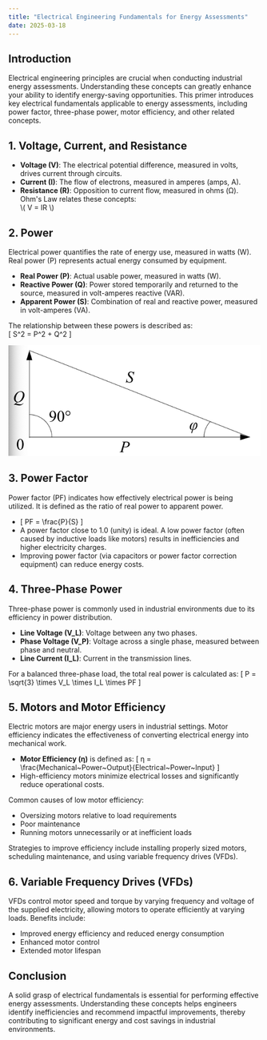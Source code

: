 ```yaml
---
title: "Electrical Engineering Fundamentals for Energy Assessments"
date: 2025-03-18
---
```


## Introduction
Electrical engineering principles are crucial when conducting industrial energy assessments. Understanding these concepts can greatly enhance your ability to identify energy-saving opportunities. This primer introduces key electrical fundamentals applicable to energy assessments, including power factor, three-phase power, motor efficiency, and other related concepts.

## 1. Voltage, Current, and Resistance
- **Voltage (V)**: The electrical potential difference, measured in volts, drives current through circuits.
- **Current (I)**: The flow of electrons, measured in amperes (amps, A).
- **Resistance (R)**: Opposition to current flow, measured in ohms (Ω). Ohm's Law relates these concepts:  
  \\( V = IR \\)

## 2. Power
Electrical power quantifies the rate of energy use, measured in watts (W). Real power (P) represents actual energy consumed by equipment.
- **Real Power (P)**: Actual usable power, measured in watts (W).
- **Reactive Power (Q)**: Power stored temporarily and returned to the source, measured in volt-amperes reactive (VAR).
- **Apparent Power (S)**: Combination of real and reactive power, measured in volt-amperes (VA).

The relationship between these powers is described as:  
\[ S^2 = P^2 + Q^2 \]

![Power Factor Traingle](assets/Electric_power_factor.png)

## 3. Power Factor
Power factor (PF) indicates how effectively electrical power is being utilized. It is defined as the ratio of real power to apparent power.
- \[ PF = \frac{P}{S} \]
- A power factor close to 1.0 (unity) is ideal. A low power factor (often caused by inductive loads like motors) results in inefficiencies and higher electricity charges.
- Improving power factor (via capacitors or power factor correction equipment) can reduce energy costs.

## 4. Three-Phase Power
Three-phase power is commonly used in industrial environments due to its efficiency in power distribution.
- **Line Voltage (V_L)**: Voltage between any two phases.
- **Phase Voltage (V_P)**: Voltage across a single phase, measured between phase and neutral.
- **Line Current (I_L)**: Current in the transmission lines.

For a balanced three-phase load, the total real power is calculated as:
\[ P = \sqrt{3} \times V_L \times I_L \times PF \]

## 5. Motors and Motor Efficiency
Electric motors are major energy users in industrial settings. Motor efficiency indicates the effectiveness of converting electrical energy into mechanical work.
- **Motor Efficiency (η)** is defined as:
\[ η = \frac{Mechanical~Power~Output}{Electrical~Power~Input} \]
- High-efficiency motors minimize electrical losses and significantly reduce operational costs.

Common causes of low motor efficiency:
- Oversizing motors relative to load requirements
- Poor maintenance
- Running motors unnecessarily or at inefficient loads

Strategies to improve efficiency include installing properly sized motors, scheduling maintenance, and using variable frequency drives (VFDs).

## 6. Variable Frequency Drives (VFDs)
VFDs control motor speed and torque by varying frequency and voltage of the supplied electricity, allowing motors to operate efficiently at varying loads. Benefits include:
- Improved energy efficiency and reduced energy consumption
- Enhanced motor control
- Extended motor lifespan

## Conclusion
A solid grasp of electrical fundamentals is essential for performing effective energy assessments. Understanding these concepts helps engineers identify inefficiencies and recommend impactful improvements, thereby contributing to significant energy and cost savings in industrial environments.


